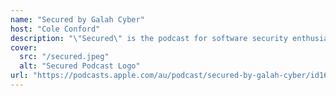 ```yaml
---
name: "Secured by Galah Cyber"
host: "Cole Conford"
description: "\"Secured\" is the podcast for software security enthusiasts. Host Cole Cornford sits down with Australia's top software security experts to uncover their unconventional career paths and the challenges they faced along the way."
cover:
  src: "/secured.jpeg"
  alt: "Secured Podcast Logo"
url: "https://podcasts.apple.com/au/podcast/secured-by-galah-cyber/id1680660068"
---
```

